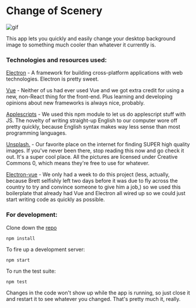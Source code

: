 # Change of Scenery

![gif](http://g.recordit.co/zjYe5COyVB.gif)

This app lets you quickly and easily change your desktop background image to something much cooler than whatever it currently is.

### Technologies and resources used:

[Electron](http://electron.atom.io) - A framework for building cross-platform applications with web technologies. Electron is pretty sweet.

[Vue](https://vuejs.org/) - Neither of us had ever used Vue and we got extra credit for using a new, non-React thing for the front-end. Plus learning and developing opinions about new frameworks is always nice, probably.

[Applescripts](https://github.com/TooTallNate/node-applescript) - We used this npm module to let us do applescript stuff with JS. The novelty of writing straight-up English to our computer wore off pretty quickly, because English syntax makes way less sense than most programming languages.

[Unsplash.](https://unsplash.com/) - Our favorite place on the internet for finding SUPER high quality images. If you've never been there, stop reading this now and go check it out. It's a super cool place. All the pictures are licensed under Creative Commons 0, which means they're free to use for whatever.  

[Electron-vue](https://github.com/SimulatedGREG/electron-vue) - We only had a week to do this project (less, actually, because Brett selfishly left two days before it was due to fly across the country to try and convince someone to give him a job,) so we used this boilerplate that already had Vue and Electron all wired up so we could just start writing code as quickly as possible.

### For development:
Clone down the [repo](https://github.com/swanie21/change-of-scenery.git)

```
npm install
```
To fire up a development server:

```
npm start
```

To run the test suite:

```
npm test
```  

Changes in the code won't show up while the app is running, so just close it and restart it to see whatever you changed. That's pretty much it, really.
